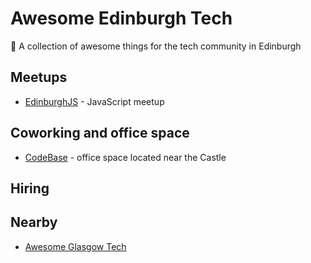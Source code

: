# Awesome Edinburgh Tech

🏴󠁧󠁢󠁳󠁣󠁴󠁿 A collection of awesome things for the tech community in Edinburgh

## Meetups

- [EdinburghJS](https://www.edinburghjs.org) - JavaScript meetup

## Coworking and office space

- [CodeBase](https://www.thisiscodebase.com/) - office space located near the Castle

## Hiring



## Nearby

- [Awesome Glasgow Tech](https://github.com/AddJam/awesome-glasgow-tech)
